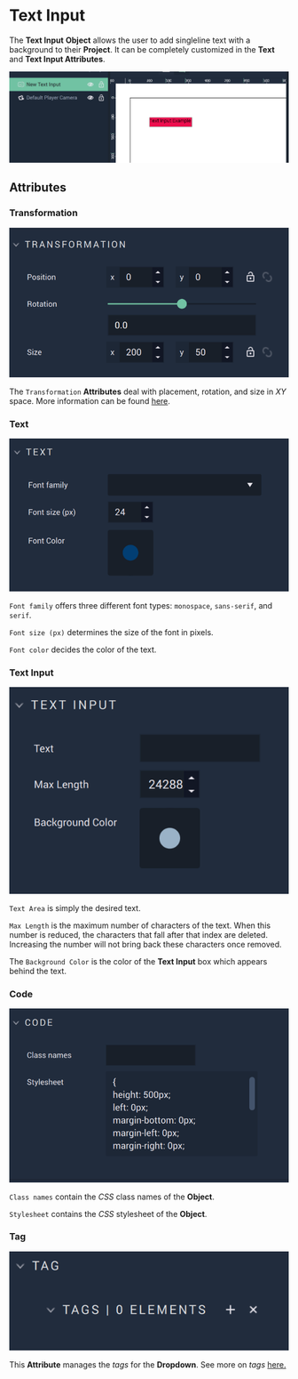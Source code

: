 # Text Input

The **Text Input** **Object** allows the user to add singleline text with a background to their **Project**. It can be completely customized in the **Text** and **Text Input Attributes**.

![Text Input.](../../../.gitbook/assets/textinputexample.png)

## Attributes

### Transformation

![Transformation Attributes.](../../../.gitbook/assets/textinputattstransformation.png)

The `Transformation` **Attributes** deal with placement, rotation, and size in *XY* space. More information can be found [here](../../attributes/common-attributes/transformation.md).

### Text 

![Text Attributes.](../../../.gitbook/assets/textinputattstext.png)

`Font family` offers three different font types: `monospace`, `sans-serif`, and `serif`.

`Font size (px)` determines the size of the font in pixels.

`Font color` decides the color of the text.

### Text Input

![Text Input Attributes.](../../../.gitbook/assets/textinputattstextinput.png)

`Text Area` is simply the desired text.

`Max Length` is the maximum number of characters of the text. When this number is reduced, the characters that fall after that index are deleted. Increasing the number will not bring back these characters once removed. 

The `Background Color` is the color of the **Text Input** box which appears behind the text.

### Code

![Code Attributes.](../../../.gitbook/assets/buttonattscode.png)

`Class names` contain the *CSS* class names of the **Object**. 

`Stylesheet` contains the *CSS* stylesheet of the **Object**.

### Tag

![Tag Attributes.](../../../.gitbook/assets/buttonattstag.png)

This **Attribute** manages the *tags* for the **Dropdown**. See more on *tags* [here.](../../attributes/common-attributes/tag.md)
